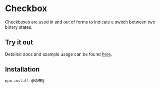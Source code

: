 # Checkbox

Checkboxes are used in and out of forms to indicate a switch between two binary states.

## Try it out

Detailed docs and example usage can be found [here](https://aui-cdn.atlassian.com/atlaskit/stories/@NAME@/@VERSION@/).

## Installation

```sh
npm install @NAME@
```
